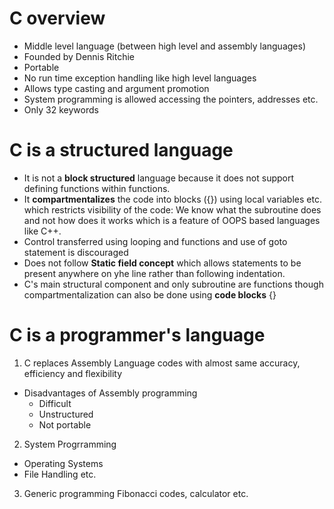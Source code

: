 # C overview
* Middle level language (between high level and assembly languages)
* Founded by Dennis Ritchie
* Portable
* No run time exception handling like high level languages
* Allows type casting and argument promotion
* System programming is allowed accessing the pointers, addresses etc.
* Only 32 keywords

# C is a structured language
* It is not a **block structured** language because it does not support defining functions within functions.
* It **compartmentalizes** the code into blocks ({}) using local variables etc. which restricts visibility of the code: We know what the subroutine does and not how does it works which is a feature of OOPS based languages like C++.
* Control transferred using looping and functions and use of goto statement is discouraged
* Does not follow **Static field concept** which allows statements to be present anywhere on yhe line rather than following indentation.
* C's main structural component and only subroutine are functions though compartmentalization can also be done using **code blocks** {}

# C is a programmer's language

1. C replaces Assembly Language codes with almost same accuracy, efficiency and flexibility
* Disadvantages of Assembly programming
	* Difficult
	* Unstructured
	* Not portable
2. System Progrramming
* Operating Systems
* File Handling etc.
3. Generic programming 
Fibonacci codes, calculator etc.

